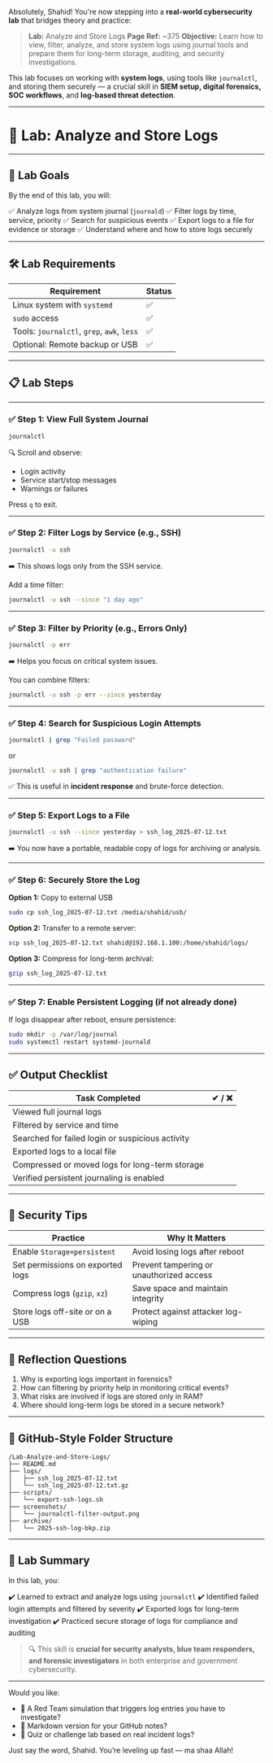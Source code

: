 Absolutely, Shahid! You're now stepping into a **real-world cybersecurity lab** that bridges theory and practice:

> **Lab:** Analyze and Store Logs
> **Page Ref:** \~375
> **Objective:** Learn how to view, filter, analyze, and store system logs using journal tools and prepare them for long-term storage, auditing, and security investigations.

This lab focuses on working with **system logs**, using tools like `journalctl`, and storing them securely — a crucial skill in **SIEM setup, digital forensics, SOC workflows**, and **log-based threat detection**.

---

# 🧪 Lab: Analyze and Store Logs

---

## 🎯 Lab Goals

By the end of this lab, you will:

✅ Analyze logs from system journal (`journald`)
✅ Filter logs by time, service, priority
✅ Search for suspicious events
✅ Export logs to a file for evidence or storage
✅ Understand where and how to store logs securely

---

## 🛠️ Lab Requirements

| Requirement                                | Status |
| ------------------------------------------ | ------ |
| Linux system with `systemd`                | ✅      |
| `sudo` access                              | ✅      |
| Tools: `journalctl`, `grep`, `awk`, `less` | ✅      |
| Optional: Remote backup or USB             | ✅      |

---

## 📋 Lab Steps

---

### ✅ Step 1: View Full System Journal

```bash
journalctl
```

🔍 Scroll and observe:

* Login activity
* Service start/stop messages
* Warnings or failures

Press `q` to exit.

---

### ✅ Step 2: Filter Logs by Service (e.g., SSH)

```bash
journalctl -u ssh
```

➡️ This shows logs only from the SSH service.

Add a time filter:

```bash
journalctl -u ssh --since "1 day ago"
```

---

### ✅ Step 3: Filter by Priority (e.g., Errors Only)

```bash
journalctl -p err
```

➡️ Helps you focus on critical system issues.

You can combine filters:

```bash
journalctl -u ssh -p err --since yesterday
```

---

### ✅ Step 4: Search for Suspicious Login Attempts

```bash
journalctl | grep "Failed password"
```

or

```bash
journalctl -u ssh | grep "authentication failure"
```

✅ This is useful in **incident response** and brute-force detection.

---

### ✅ Step 5: Export Logs to a File

```bash
journalctl -u ssh --since yesterday > ssh_log_2025-07-12.txt
```

➡️ You now have a portable, readable copy of logs for archiving or analysis.

---

### ✅ Step 6: Securely Store the Log

**Option 1:** Copy to external USB

```bash
sudo cp ssh_log_2025-07-12.txt /media/shahid/usb/
```

**Option 2:** Transfer to a remote server:

```bash
scp ssh_log_2025-07-12.txt shahid@192.168.1.100:/home/shahid/logs/
```

**Option 3:** Compress for long-term archival:

```bash
gzip ssh_log_2025-07-12.txt
```

---

### ✅ Step 7: Enable Persistent Logging (if not already done)

If logs disappear after reboot, ensure persistence:

```bash
sudo mkdir -p /var/log/journal
sudo systemctl restart systemd-journald
```

---

## ✅ Output Checklist

| Task Completed                                   | ✔ / ❌ |
| ------------------------------------------------ | ----- |
| Viewed full journal logs                         |       |
| Filtered by service and time                     |       |
| Searched for failed login or suspicious activity |       |
| Exported logs to a local file                    |       |
| Compressed or moved logs for long-term storage   |       |
| Verified persistent journaling is enabled        |       |

---

## 🔐 Security Tips

| Practice                         | Why It Matters                           |
| -------------------------------- | ---------------------------------------- |
| Enable `Storage=persistent`      | Avoid losing logs after reboot           |
| Set permissions on exported logs | Prevent tampering or unauthorized access |
| Compress logs (`gzip`, `xz`)     | Save space and maintain integrity        |
| Store logs off-site or on a USB  | Protect against attacker log-wiping      |

---

## 🧠 Reflection Questions

1. Why is exporting logs important in forensics?
2. How can filtering by priority help in monitoring critical events?
3. What risks are involved if logs are stored only in RAM?
4. Where should long-term logs be stored in a secure network?

---

## 📁 GitHub-Style Folder Structure

```
/Lab-Analyze-and-Store-Logs/
├── README.md
├── logs/
│   ├── ssh_log_2025-07-12.txt
│   └── ssh_log_2025-07-12.txt.gz
├── scripts/
│   └── export-ssh-logs.sh
├── screenshots/
│   └── journalctl-filter-output.png
├── archive/
│   └── 2025-ssh-log-bkp.zip
```

---

## 🏁 Lab Summary

In this lab, you:

✔️ Learned to extract and analyze logs using `journalctl`
✔️ Identified failed login attempts and filtered by severity
✔️ Exported logs for long-term investigation
✔️ Practiced secure storage of logs for compliance and auditing

> 🔍 This skill is **crucial for security analysts, blue team responders, and forensic investigators** in both enterprise and government cybersecurity.

---

Would you like:

* 🔁 A Red Team simulation that triggers log entries you have to investigate?
* 📄 Markdown version for your GitHub notes?
* 🧠 Quiz or challenge lab based on real incident logs?

Just say the word, Shahid. You’re leveling up fast — ma shaa Allah!
